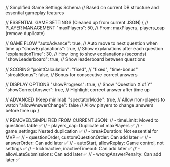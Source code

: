 // Simplified Game Settings Schema
// Based on current DB structure and essential gameplay features

// ESSENTIAL GAME SETTINGS (Cleaned up from current JSON)
{
  // PLAYER MANAGEMENT
  "maxPlayers": 50,              // From: maxPlayers, players_cap (remove duplicate)
  
  // GAME FLOW
  "autoAdvance": true,           // Auto move to next question when time up
  "showExplanations": true,      // Show explanations after each question  
  "explanationTime": 30,         // How long to show explanations (seconds)
  "showLeaderboard": true,       // Show leaderboard between questions
  
  // SCORING
  "pointCalculation": "fixed",   // "fixed", "time-bonus" 
  "streakBonus": false,          // Bonus for consecutive correct answers
  
  // DISPLAY OPTIONS
  "showProgress": true,          // Show "Question X of Y"
  "showCorrectAnswer": true,     // Highlight correct answer after time up
  
  // ADVANCED (Keep minimal)
  "spectatorMode": true,         // Allow non-players to watch
  "allowAnswerChange": false     // Allow players to change answers before time up
}

// REMOVED/SIMPLIFIED FROM CURRENT JSON:
// - timeLimit: Moved to questions table ✅
// - players_cap: Duplicate of maxPlayers ✅
// - game_settings: Nested duplication ✅
// - breakDuration: Not essential for MVP ✅
// - questionOrder, customQuestionOrder: Can add later ✅
// - answerOrder: Can add later ✅
// - autoStart, allowReplay: Game control, not settings ✅
// - kickInactive, inactiveTimeout: Can add later ✅
// - allowLateSubmissions: Can add later ✅
// - wrongAnswerPenalty: Can add later ✅
